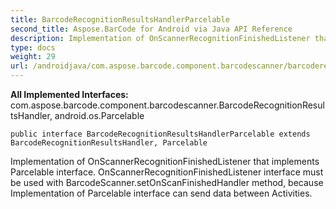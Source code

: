 ```yaml
---
title: BarcodeRecognitionResultsHandlerParcelable
second_title: Aspose.BarCode for Android via Java API Reference
description: Implementation of OnScannerRecognitionFinishedListener that implements Parcelable interface.
type: docs
weight: 29
url: /androidjava/com.aspose.barcode.component.barcodescanner/barcoderecognitionresultshandlerparcelable/
---
```

**All Implemented Interfaces:**
com.aspose.barcode.component.barcodescanner.BarcodeRecognitionResultsHandler, android.os.Parcelable
```
public interface BarcodeRecognitionResultsHandlerParcelable extends BarcodeRecognitionResultsHandler, Parcelable
```

Implementation of OnScannerRecognitionFinishedListener that implements Parcelable interface. OnScannerRecognitionFinishedListener interface must be used with BarcodeScanner.setOnScanFinishedHandler method, because Implementation of Parcelable interface can send data between Activities.
